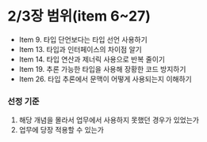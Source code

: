 # 2/3장 범위(item 6~27)

- Item 9. 타입 단언보다는 타입 선언 사용하기
- Item 13. 타입과 인터페이스의 차이점 알기
- Item 14. 타입 연산과 제너릭 사용으로 반복 줄이기
- Item 19. 추론 가능한 타입을 사용해 장황한 코드 방지하기
- Item 26. 타입 추론에서 문맥이 어떻게 사용되는지 이해하기

### 선정 기준

1. 해당 개념을 몰라서 업무에서 사용하지 못했던 경우가 있었는가
2. 업무에 당장 적용할 수 있는가
